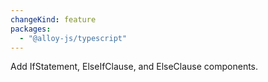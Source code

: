 ```yaml
---
changeKind: feature
packages:
  - "@alloy-js/typescript"
---
```


Add IfStatement, ElseIfClause, and ElseClause components.